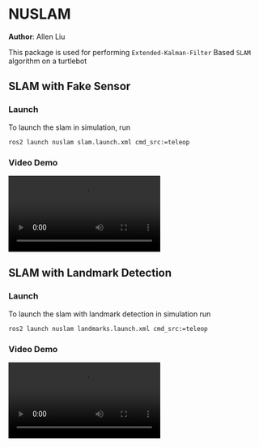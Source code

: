 # NUSLAM

**Author**: Allen Liu

This package is used for performing `Extended-Kalman-Filter` Based `SLAM` algorithm on a turtlebot

## SLAM with Fake Sensor

### Launch
To launch the slam in simulation, run
```
ros2 launch nuslam slam.launch.xml cmd_src:=teleop
```

### Video Demo

<video src="https://github.com/ME495-Navigation/slam-project-nu-jliu/assets/49068329/8e766ea4-24a4-46eb-9b77-a019af0710dd" controls></video>

## SLAM with Landmark Detection

### Launch 
To launch the slam with landmark detection in simulation run
```
ros2 launch nuslam landmarks.launch.xml cmd_src:=teleop
```

### Video Demo

<video src="https://github.com/ME495-Navigation/slam-project-nu-jliu/assets/49068329/8e766ea4-24a4-46eb-9b77-a019af0710dd" controls></video>